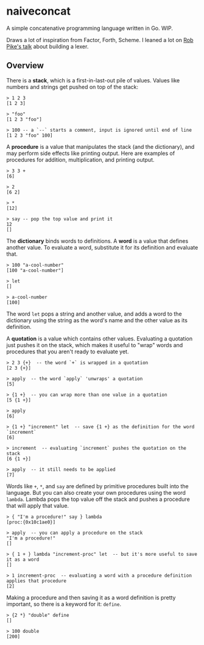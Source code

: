 # naiveconcat

A simple concatenative programming language written in Go.
WIP.

Draws a lot of inspiration from Factor, Forth, Scheme. I leaned a lot on [Rob Pike's talk](https://www.youtube.com/watch?v=HxaD_trXwRE&t=2440s) about building a lexer.


## Overview

There is a **stack**, which is a first-in-last-out pile of values. Values like numbers and strings get pushed on top of the stack:

```
> 1 2 3
[1 2 3]

> "foo" 
[1 2 3 "foo"]

> 100 -- a `--` starts a comment, input is ignored until end of line
[1 2 3 "foo" 100]
```

A **procedure** is a value that manipulates the stack (and the dictionary), and may perform side effects like printing output.
Here are examples of procedures for addition, multiplication, and printing output.

```
> 3 3 +
[6]

> 2
[6 2]

> *
[12]

> say -- pop the top value and print it
12
[]
```

The **dictionary** binds words to definitions. A **word** is a value that defines another value. To evaluate a word, substitute it for its definition and evaluate that.

```
> 100 "a-cool-number" 
[100 "a-cool-number"]

> let
[]

> a-cool-number
[100]
```

The word `let` pops a string and another value, and adds a word to the dictionary using the string as the word's name and the other value as its definition.

A **quotation** is a value which contains other values. Evaluating a quotation just pushes it on the stack, which makes it useful to "wrap" words and procedures that you aren't ready to evaluate yet.

```
> 2 3 {+}  -- the word `+` is wrapped in a quotation
[2 3 {+}]

> apply  -- the word `apply` 'unwraps' a quotation
[5]

> {1 +}  -- you can wrap more than one value in a quotation
[5 {1 +}]

> apply
[6]

> {1 +} "increment" let  -- save {1 +} as the definition for the word `increment`
[6]

> increment  -- evaluating `increment` pushes the quotation on the stack
[6 {1 +}]

> apply  -- it still needs to be applied
[7]
```

Words like `+`, `*`, and `say` are defined by primitive procedures built into the language. But you can also create your own procedures using the word `lambda`. Lambda pops the top value off the stack and pushes a procedure that will apply that value.

```
> { "I'm a procedure!" say } lambda
[proc:{0x10c1ae0}]

> apply  -- you can apply a procedure on the stack
"I'm a procedure!"
[]

> { 1 + } lambda "increment-proc" let  -- but it's more useful to save it as a word
[]

> 1 increment-proc  -- evaluating a word with a procedure definition applies that procedure
[2]
```

Making a procedure and then saving it as a word definition is pretty important, so there is a keyword for it: `define`.

```
> {2 *} "double" define
[]

> 100 double
[200]
```
